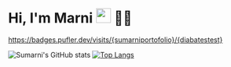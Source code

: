 # Hi, I'm Marni <img src="https://raw.githubusercontent.com/MartinHeinz/MartinHeinz/master/wave.gif" width="30px"> 👩‍💻

https://badges.pufler.dev/visits/{sumarniportofolio}/{diabatestest}

![Sumarni's GitHub stats](https://github-readme-stats.vercel.app/api?username=sumarniportofolio&show_icons=true&theme=radical)
[![Top Langs](https://github-readme-stats.vercel.app/api/top-langs/?username=sumarniportofolio&layout=compact)](https://github.com/sumarniportofolio/github-readme-stats)



<!---
sumarniportofolio/sumarniportofolio is a ✨ special ✨ repository because its `README.md` (this file) appears on your GitHub profile.
You can click the Preview link to take a look at your changes.
--->
